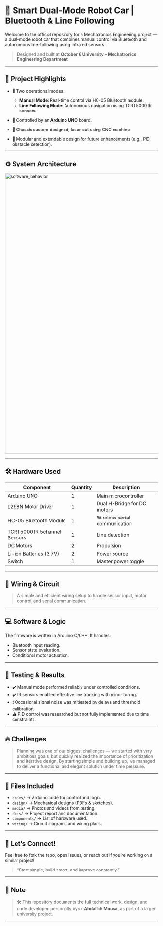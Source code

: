 # 🤖 Smart Dual-Mode Robot Car | Bluetooth & Line Following

Welcome to the official repository for a Mechatronics Engineering project — a dual-mode robot car that combines manual control via Bluetooth and autonomous line-following using infrared sensors.

> Designed and built at **October 6 University – Mechatronics Engineering Department**

---

## 📌 Project Highlights

- 🔹 Two operational modes:
  - **Manual Mode**: Real-time control via HC-05 Bluetooth module.
  - **Line Following Mode**: Autonomous navigation using TCRT5000 IR sensors.

- 🔹 Controlled by an **Arduino UNO** board.

- 🔹 Chassis custom-designed, laser-cut using CNC machine.

- 🔹 Modular and extendable design for future enhancements (e.g., PID, obstacle detection).

---

## ⚙️ System Architecture

<img width="3840" height="922" alt="software_behavior" src="https://github.com/user-attachments/assets/b40a0577-1245-4425-ae1b-9e29bc151674" />

---

## 🛠️ Hardware Used

| Component                 | Quantity | Description                              |
|--------------------------|----------|------------------------------------------|
| Arduino UNO              | 1        | Main microcontroller                     |
| L298N Motor Driver       | 1        | Dual H-Bridge for DC motors              |
| HC-05 Bluetooth Module   | 1        | Wireless serial communication            |
| TCRT5000 IR 5channel Sensors      | 1        | Line detection                           |
| DC Motors                | 2        | Propulsion                               |
| Li-ion Batteries (3.7V)  | 2        | Power source                             |
| Switch                   | 1        | Master power toggle                      |

---

## 🔌 Wiring & Circuit

> A simple and efficient wiring setup to handle sensor input, motor control, and serial communication.

---

## 💻 Software & Logic

The firmware is written in Arduino C/C++. It handles:

- Bluetooth input reading.
- Sensor state evaluation.
- Conditional motor actuation.


---

## 🧪 Testing & Results

- ✔️ Manual mode performed reliably under controlled conditions.
- ✔️ IR sensors enabled effective line tracking with minor tuning.
- ❗ Occasional signal noise was mitigated by delays and threshold calibration.
- ⚠️ PID control was researched but not fully implemented due to time constraints.

---

## 🔥 Challenges

> Planning was one of our biggest challenges — we started with very ambitious goals, but quickly realized the importance of prioritization and iterative design. By starting simple and building up, we managed to deliver a functional and elegant solution under time pressure.

---

## 📎 Files Included

- `codes/` → Arduino code for control and logic.
- `design/` → Mechanical designs (PDFs & sketches).
- `media/` → Photos and videos from testing.
- `docs/` → Project report and documentation.
- `components/` → List of hardware used.
- `wiring/` → Circuit diagrams and wiring plans.

---

## 📢 Let’s Connect!

Feel free to fork the repo, open issues, or reach out if you’re working on a similar project!

> “Start simple, build smart, and improve constantly.”

---
## 🙌 Note
> 🛠️ This repository documents the full technical work, design, and code developed personally by<> **Abdallah Mousa**, as part of a larger university project.
---
